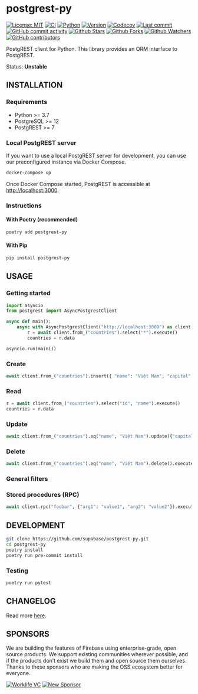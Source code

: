 # postgrest-py

[![License: MIT](https://img.shields.io/badge/License-MIT-green.svg?label=license)](https://opensource.org/licenses/MIT)
[![CI](https://github.com/supabase-community/postgrest-py/actions/workflows/ci.yml/badge.svg)](https://github.com/supabase-community/postgrest-py/actions/workflows/ci.yml)
[![Python](https://img.shields.io/pypi/pyversions/postgrest-py)](https://pypi.org/project/postgrest-py)
[![Version](https://img.shields.io/pypi/v/postgrest-py?color=%2334D058)](https://pypi.org/project/postgrest-py)
[![Codecov](https://codecov.io/gh/supabase-community/postgrest-py/branch/master/graph/badge.svg)](https://codecov.io/gh/supabase-community/postgrest-py)
[![Last commit](https://img.shields.io/github/last-commit/supabase-community/postgrest-py.svg?style=flat)](https://github.com/supabase-community/postgrest-py/commits)
[![GitHub commit activity](https://img.shields.io/github/commit-activity/m/supabase-community/postgrest-py)](https://github.com/supabase-community/postgrest-py/commits)
[![Github Stars](https://img.shields.io/github/stars/supabase-community/postgrest-py?style=flat&logo=github)](https://github.com/supabase-community/postgrest-py/stargazers)
[![Github Forks](https://img.shields.io/github/forks/supabase-community/postgrest-py?style=flat&logo=github)](https://github.com/supabase-community/postgrest-py/network/members)
[![Github Watchers](https://img.shields.io/github/watchers/supabase-community/postgrest-py?style=flat&logo=github)](https://github.com/supabase-community/postgrest-py)
[![GitHub contributors](https://img.shields.io/github/contributors/supabase-community/postgrest-py)](https://github.com/supabase-community/postgrest-py/graphs/contributors)

PostgREST client for Python. This library provides an ORM interface to PostgREST.

Status: **Unstable**

## INSTALLATION

### Requirements

- Python >= 3.7
- PostgreSQL >= 12
- PostgREST >= 7

### Local PostgREST server

If you want to use a local PostgREST server for development, you can use our preconfigured instance via Docker Compose.

```sh
docker-compose up
```

Once Docker Compose started, PostgREST is accessible at <http://localhost:3000>.

### Instructions

#### With Poetry (recommended)

```sh
poetry add postgrest-py
```

#### With Pip

```sh
pip install postgrest-py
```

## USAGE

### Getting started

```py
import asyncio
from postgrest import AsyncPostgrestClient

async def main():
    async with AsyncPostgrestClient("http://localhost:3000") as client:
        r = await client.from_("countries").select("*").execute()
        countries = r.data

asyncio.run(main())
```

### Create

```py
await client.from_("countries").insert({ "name": "Việt Nam", "capital": "Hà Nội" }).execute()
```

### Read

```py
r = await client.from_("countries").select("id", "name").execute()
countries = r.data
```

### Update

```py
await client.from_("countries").eq("name", "Việt Nam").update({"capital": "Hà Nội"}).execute()
```

### Delete

```py
await client.from_("countries").eq("name", "Việt Nam").delete().execute()
```

### General filters

### Stored procedures (RPC)
```py
await client.rpc("foobar", {"arg1": "value1", "arg2": "value2"}).execute()
```

## DEVELOPMENT

```sh
git clone https://github.com/supabase/postgrest-py.git
cd postgrest-py
poetry install
poetry run pre-commit install
```

### Testing

```sh
poetry run pytest
```

## CHANGELOG

Read more [here](https://github.com/supabase/postgrest-py/blob/master/CHANGELOG.md).

## SPONSORS

We are building the features of Firebase using enterprise-grade, open source products. We support existing communities wherever possible, and if the products don’t exist we build them and open source them ourselves. Thanks to these sponsors who are making the OSS ecosystem better for everyone.

[![Worklife VC](https://user-images.githubusercontent.com/10214025/90451355-34d71200-e11e-11ea-81f9-1592fd1e9146.png)](https://www.worklife.vc)
[![New Sponsor](https://user-images.githubusercontent.com/10214025/90518111-e74bbb00-e198-11ea-8f88-c9e3c1aa4b5b.png)](https://github.com/sponsors/supabase)
